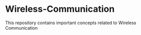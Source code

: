 # Wireless-Communication
This repository contains important concepts related to Wireless Communication
